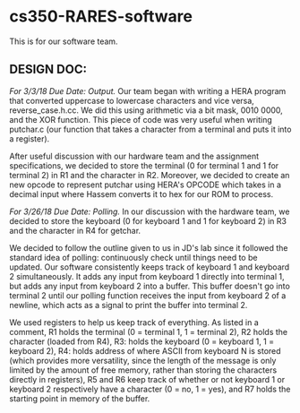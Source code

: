 # cs350-RARES-software
This is for our software team.

## DESIGN DOC: 

*For 3/3/18 Due Date: Output.*
Our team began with writing a HERA program that converted uppercase to lowercase characters and vice versa, reverse_case.h.cc. We did this using arithmetic via a bit mask, 0010 0000, and the XOR function. This piece of code was very useful when writing putchar.c (our function that takes a character from a terminal and puts it into a register).

After useful discussion with our hardware team and the assignment specifications, we decided to store the terminal (0 for terminal 1 and 1 for terminal 2) in R1 and the character in R2. Moreover, we decided to create an new opcode to represent putchar using HERA's OPCODE which takes in a decimal input where Hassem converts it to hex for our ROM to process.


*For 3/26/18 Due Date: Polling.*
In our discussion with the hardware team, we decided to store the keyboard (0 for keyboard 1 and 1 for keyboard 2) in R3 and the character in R4 for getchar.

We decided to follow the outline given to us in JD's lab since it followed the standard idea of polling: continuously check until things need to be updated. Our software consistently keeps track of keyboard 1 and keyboard 2 simultaneously. It adds any input from keyboard 1 directly into terminal 1, but adds any input from keyboard 2 into a buffer. This buffer doesn't go into terminal 2 until our polling function receives the input from keyboard 2 of a newline, which acts as a signal to print the buffer into terminal 2.

We used registers to help us keep track of everything. As listed in a comment, R1 holds the terminal (0 = terminal 1, 1 = terminal 2), R2 holds the character (loaded from R4), R3: holds the keyboard (0 = keyboard 1, 1 = keyboard 2), R4: holds address of where ASCII from keyboard N is stored (which provides more versatility, since the length of the message is only limited by the amount of free memory, rather than storing the characters directly in registers), R5 and R6 keep track of whether or not keyboard 1 or keyboard 2 respectively have a character (0 = no, 1 = yes), and R7 holds the starting point in memory of the buffer. 
